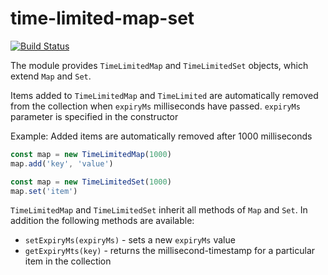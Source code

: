 time-limited-map-set
====
[![Build Status](https://travis-ci.com/dutu/time-limited-map-set.svg?branch=master)](https://travis-ci.com/dutu/time-limited-map-set)  

The module provides `TimeLimitedMap` and `TimeLimitedSet` objects, which extend `Map` and `Set`.

Items added to `TimeLimitedMap` and `TimeLimited` are automatically removed from the collection when `expiryMs` milliseconds have passed.
`expiryMs` parameter is specified in the constructor

Example:
Added items are automatically removed after 1000 milliseconds
```js
const map = new TimeLimitedMap(1000)
map.add('key', 'value')

const map = new TimeLimitedSet(1000)
map.set('item')
```

`TimeLimitedMap` and `TimeLimitedSet` inherit all methods of `Map` and `Set`.
In addition the following methods are available:

* `setExpiryMs(expiryMs)` - sets a new `expiryMs` value
* `getExpiryMts(key)` - returns the millisecond-timestamp for a particular item in the collection

